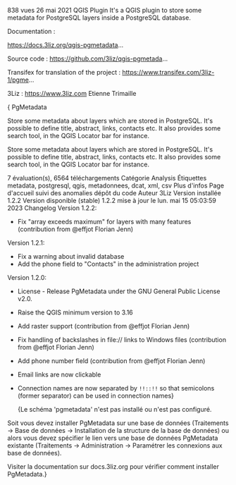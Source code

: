 838 vues  26 mai 2021  QGIS Plugin
It's a QGIS plugin to store some metadata for PostgreSQL layers inside a PostgreSQL database.


Documentation :

https://docs.3liz.org/qgis-pgmetadata...


Source code :
https://github.com/3liz/qgis-pgmetada...


Transifex for translation of the project :
https://www.transifex.com/3liz-1/pgme...



3Liz :
https://www.3liz.com Etienne Trimaille

{
PgMetadata

Store some metadata about layers which are stored in PostgreSQL. It's possible to define title, abstract, links, contacts etc. It also provides some search tool, in the QGIS Locator bar for instance.

Store some metadata about layers which are stored in PostgreSQL. It's possible to define title, abstract, links, contacts etc. It also provides some search tool, in the QGIS Locator bar for instance.

7 évaluation(s), 6564 téléchargements
Catégorie	Analysis
Étiquettes	metadata, postgresql, qgis, metadonnees, dcat, xml, csv
Plus d'infos	Page d'accueil   suivi des anomalies   dépôt du code
Auteur	3Liz
Version installée	1.2.2
Version disponible (stable)	1.2.2 mise à jour le lun. mai 15 05:03:59 2023
Changelog	Version 1.2.2:
* Fix "array exceeds maximum" for layers with many features (contribution from @effjot Florian Jenn)

Version 1.2.1:
* Fix a warning about invalid database
* Add the phone field to "Contacts" in the administration project

Version 1.2.0:
* License - Release PgMetadata under the GNU General Public License v2.0.
* Raise the QGIS minimum version to 3.16
* Add raster support (contribution from @effjot Florian Jenn)
* Fix handling of backslashes in file:// links to Windows files (contribution from @effjot Florian Jenn)
* Add phone number field (contribution from @effjot Florian Jenn)
* Email links are now clickable
* Connection names are now separated by `!!::!!` so that semicolons (former separator) can be used in connection names}

  {Le schéma 'pgmetadata' n'est pas installé ou n'est pas configuré.

Soit vous devez installer PgMetadata sur une base de données (Traitements → Base de données → Installation de la structure de la base de données) ou alors vous devez spécifier le lien vers une base de données PgMetadata existante (Traitements → Administration → Paramétrer les connexions aux base de données).

Visiter la documentation sur docs.3liz.org pour vérifier comment installer PgMetadata.}
